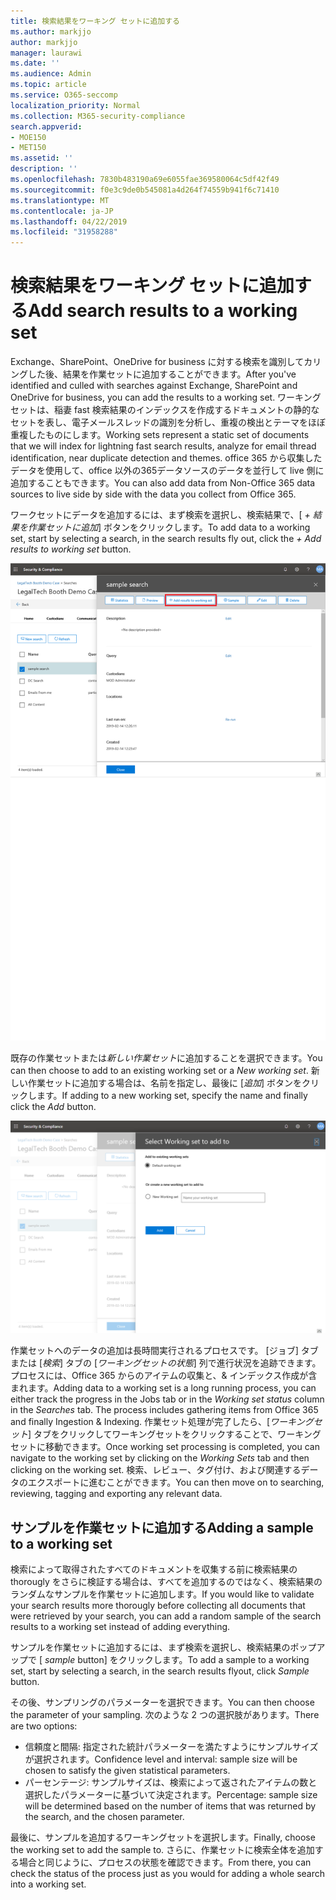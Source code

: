 ```yaml
---
title: 検索結果をワーキング セットに追加する
ms.author: markjjo
author: markjjo
manager: laurawi
ms.date: ''
ms.audience: Admin
ms.topic: article
ms.service: O365-seccomp
localization_priority: Normal
ms.collection: M365-security-compliance
search.appverid:
- MOE150
- MET150
ms.assetid: ''
description: ''
ms.openlocfilehash: 7830b483190a69e6055fae369580064c5df42f49
ms.sourcegitcommit: f0e3c9de0b545081a4d264f74559b941f6c71410
ms.translationtype: MT
ms.contentlocale: ja-JP
ms.lasthandoff: 04/22/2019
ms.locfileid: "31958288"
---
```

# <a name="add-search-results-to-a-working-set"></a><span data-ttu-id="90075-102">検索結果をワーキング セットに追加する</span><span class="sxs-lookup"><span data-stu-id="90075-102">Add search results to a working set</span></span>

<span data-ttu-id="90075-103">Exchange、SharePoint、OneDrive for business に対する検索を識別してカリングした後、結果を作業セットに追加することができます。</span><span class="sxs-lookup"><span data-stu-id="90075-103">After you've identified and culled with searches against Exchange, SharePoint and OneDrive for business, you can add the results to a working set.</span></span> <span data-ttu-id="90075-104">ワーキングセットは、稲妻 fast 検索結果のインデックスを作成するドキュメントの静的なセットを表し、電子メールスレッドの識別を分析し、重複の検出とテーマをほぼ重複したものにします。</span><span class="sxs-lookup"><span data-stu-id="90075-104">Working sets represent a static set of documents that we will index for lightning fast search results, analyze for email thread identification, near duplicate detection and themes.</span></span>  <span data-ttu-id="90075-105">office 365 から収集したデータを使用して、office 以外の365データソースのデータを並行して live 側に追加することもできます。</span><span class="sxs-lookup"><span data-stu-id="90075-105">You can also add data from Non-Office 365 data sources to live side by side with the data you collect from Office 365.</span></span>

<span data-ttu-id="90075-106">ワークセットにデータを追加するには、まず検索を選択し、検索結果で、[ *+ 結果を作業セットに追加*] ボタンをクリックします。</span><span class="sxs-lookup"><span data-stu-id="90075-106">To add data to a working set, start by selecting a search, in the search results fly out, click the *+ Add results to working set* button.</span></span>

![作業セットへのデータの追加](../media/c1b4fc00-7a15-4587-b9b0-ce594bb02e4d.png)

<span data-ttu-id="90075-108">既存の作業セットまたは*新しい作業セット*に追加することを選択できます。</span><span class="sxs-lookup"><span data-stu-id="90075-108">You can then choose to add to an existing working set or a *New working set*.</span></span>  <span data-ttu-id="90075-109">新しい作業セットに追加する場合は、名前を指定し、最後に [*追加*] ボタンをクリックします。</span><span class="sxs-lookup"><span data-stu-id="90075-109">If adding to a new working set, specify the name and finally click the *Add* button.</span></span>

![作業セットを選択する](../media/e8c6ab51-da8d-4c39-9b21-26bfdf453fb9.png)

<span data-ttu-id="90075-111">作業セットへのデータの追加は長時間実行されるプロセスです。 [ジョブ] タブまたは [*検索*] タブの [*ワーキングセットの状態*] 列で進行状況を追跡できます。 プロセスには、Office 365 からのアイテムの収集と、& インデックス作成が含まれます。</span><span class="sxs-lookup"><span data-stu-id="90075-111">Adding data to a working set is a long running process, you can either track the progress in the Jobs tab or in the *Working set status* column in the *Searches* tab.  The process includes gathering items from Office 365 and finally Ingestion & Indexing.</span></span>  <span data-ttu-id="90075-112">作業セット処理が完了したら、[*ワーキングセット*] タブをクリックしてワーキングセットをクリックすることで、ワーキングセットに移動できます。</span><span class="sxs-lookup"><span data-stu-id="90075-112">Once working set processing is completed, you can navigate to the working set by clicking on the *Working Sets* tab and then clicking on the working set.</span></span>  <span data-ttu-id="90075-113">検索、レビュー、タグ付け、および関連するデータのエクスポートに進むことができます。</span><span class="sxs-lookup"><span data-stu-id="90075-113">You can then move on to searching, reviewing, tagging and exporting any relevant data.</span></span>

## <a name="adding-a-sample-to-a-working-set"></a><span data-ttu-id="90075-114">サンプルを作業セットに追加する</span><span class="sxs-lookup"><span data-stu-id="90075-114">Adding a sample to a working set</span></span>

<span data-ttu-id="90075-115">検索によって取得されたすべてのドキュメントを収集する前に検索結果の thorougly をさらに検証する場合は、すべてを追加するのではなく、検索結果のランダムなサンプルを作業セットに追加します。</span><span class="sxs-lookup"><span data-stu-id="90075-115">If you would like to validate your search results more thorougly before collecting all documents that were retrieved by your search, you can add a random sample of the search results to a working set instead of adding everything.</span></span>

<span data-ttu-id="90075-116">サンプルを作業セットに追加するには、まず検索を選択し、検索結果のポップアップで [ *sample* button] をクリックします。</span><span class="sxs-lookup"><span data-stu-id="90075-116">To add a sample to a working set, start by selecting a search, in the search results flyout, click *Sample* button.</span></span>

<span data-ttu-id="90075-117">その後、サンプリングのパラメーターを選択できます。</span><span class="sxs-lookup"><span data-stu-id="90075-117">You can then choose the parameter of your sampling.</span></span> <span data-ttu-id="90075-118">次のような 2 つの選択肢があります。</span><span class="sxs-lookup"><span data-stu-id="90075-118">There are two options:</span></span>
- <span data-ttu-id="90075-119">信頼度と間隔: 指定された統計パラメーターを満たすようにサンプルサイズが選択されます。</span><span class="sxs-lookup"><span data-stu-id="90075-119">Confidence level and interval: sample size will be chosen to satisfy the given statistical parameters.</span></span>
- <span data-ttu-id="90075-120">パーセンテージ: サンプルサイズは、検索によって返されたアイテムの数と選択したパラメーターに基づいて決定されます。</span><span class="sxs-lookup"><span data-stu-id="90075-120">Percentage: sample size will be determined based on the number of items that was returned by the search, and the chosen parameter.</span></span>

<span data-ttu-id="90075-121">最後に、サンプルを追加するワーキングセットを選択します。</span><span class="sxs-lookup"><span data-stu-id="90075-121">Finally, choose the working set to add the sample to.</span></span> <span data-ttu-id="90075-122">さらに、作業セットに検索全体を追加する場合と同じように、プロセスの状態を確認できます。</span><span class="sxs-lookup"><span data-stu-id="90075-122">From there, you can check the status of the process just as you would for adding a whole search into a working set.</span></span> 
